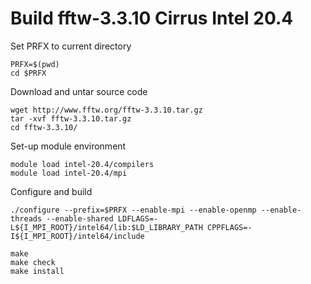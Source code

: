 
# Build fftw-3.3.10 Cirrus Intel 20.4

Set PRFX to current directory
```
PRFX=$(pwd)
cd $PRFX
```

Download and untar source code
```
wget http://www.fftw.org/fftw-3.3.10.tar.gz
tar -xvf fftw-3.3.10.tar.gz
cd fftw-3.3.10/
```

Set-up module environment
```
module load intel-20.4/compilers
module load intel-20.4/mpi
```

Configure and build
```
./configure --prefix=$PRFX --enable-mpi --enable-openmp --enable-threads --enable-shared LDFLAGS=-L${I_MPI_ROOT}/intel64/lib:$LD_LIBRARY_PATH CPPFLAGS=-I${I_MPI_ROOT}/intel64/include

make
make check
make install
```
